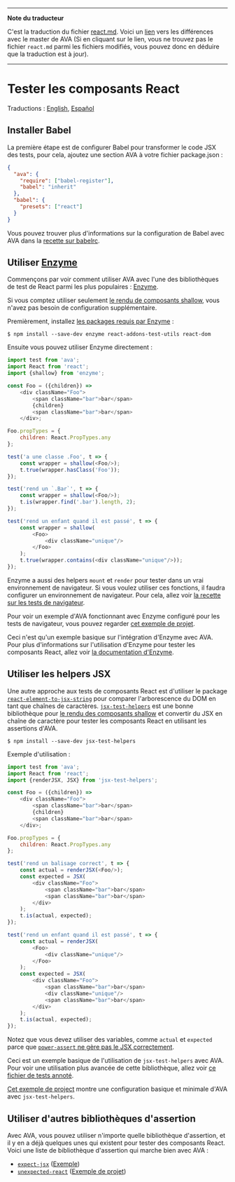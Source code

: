___
**Note du traducteur**

C'est la traduction du fichier [react.md](https://github.com/avajs/ava/blob/master/docs/recipes/react.md). Voici un [lien](https://github.com/avajs/ava/compare/81d57a051972df9aea29db40c5e66e8a3aa731b6...master#diff-2cb79c7fb78b66228297358846395c3a) vers les différences avec le master de AVA (Si en cliquant sur le lien, vous ne trouvez pas le fichier `react.md` parmi les fichiers modifiés, vous pouvez donc en déduire que la traduction est à jour).
___
# Tester les composants React

Traductions : [English](https://github.com/avajs/ava/blob/master/docs/recipes/react.md), [Español](https://github.com/avajs/ava-docs/blob/master/es_ES/docs/recipes/react.md)

## Installer Babel

La première étape est de configurer Babel pour transformer le code JSX des tests, pour cela, ajoutez une section AVA à votre fichier package.json :

```json
{
  "ava": {
    "require": ["babel-register"],
    "babel": "inherit"
  },
  "babel": {
    "presets": ["react"]
  }
}
```

Vous pouvez trouver plus d'informations sur la configuration de Babel avec AVA dans la [recette sur babelrc](/fr_FR/docs/recipes/babelrc.md).

## Utiliser [Enzyme](https://github.com/airbnb/enzyme)

Commençons par voir comment utiliser AVA avec l'une des bibliothèques de test de React parmi les plus populaires : [Enzyme](https://github.com/airbnb/enzyme).

Si vous comptez utiliser seulement [le rendu de composants shallow](https://facebook.github.io/react/docs/test-utils.html#shallow-rendering), vous n'avez pas besoin de configuration supplémentaire.

Premièrement, installez [les packages requis par Enzyme](https://github.com/airbnb/enzyme/#installation) :

```console
$ npm install --save-dev enzyme react-addons-test-utils react-dom
```

Ensuite vous pouvez utiliser Enzyme directement :

```js
import test from 'ava';
import React from 'react';
import {shallow} from 'enzyme';

const Foo = ({children}) =>
	<div className="Foo">
		<span className="bar">bar</span>
		{children}
		<span className="bar">bar</span>
	</div>;

Foo.propTypes = {
	children: React.PropTypes.any
};

test('a une classe .Foo', t => {
	const wrapper = shallow(<Foo/>);
	t.true(wrapper.hasClass('Foo'));
});

test('rend un `.Bar`', t => {
	const wrapper = shallow(<Foo/>);
	t.is(wrapper.find('.bar').length, 2);
});

test('rend un enfant quand il est passé', t => {
	const wrapper = shallow(
		<Foo>
			<div className="unique"/>
		</Foo>
	);
	t.true(wrapper.contains(<div className="unique"/>));
});
```

Enzyme a aussi des helpers `mount` et `render` pour tester dans un vrai environnement de navigateur. Si vous voulez utiliser ces fonctions, il faudra configurer un environnement de navigateur. Pour cela, allez voir [la recette sur les tests de navigateur](/fr_FR/docs/recipes/browser-testing.md).

Pour voir un exemple d'AVA fonctionnant avec Enzyme configuré pour les tests de navigateur, vous pouvez regarder [cet exemple de projet](https://github.com/adriantoine/ava-enzyme-demo).

Ceci n'est qu'un exemple basique sur l'intégration d'Enzyme avec AVA. Pour plus d'informations sur l'utilisation d'Enzyme pour tester les composants React, allez voir [la documentation d'Enzyme](http://airbnb.io/enzyme/).

## Utiliser les helpers JSX

Une autre approche aux tests de composants React est d'utiliser le package [`react-element-to-jsx-string`](https://github.com/algolia/react-element-to-jsx-string) pour comparer l'arborescence du DOM en tant que chaînes de caractères. [`jsx-test-helpers`](https://github.com/MoOx/jsx-test-helpers) est une bonne bibliothèque pour [le rendu des composants shallow](https://facebook.github.io/react/docs/test-utils.html#shallow-rendering) et convertir du JSX en chaîne de caractère pour tester les composants React en utilisant les assertions d'AVA.

```console
$ npm install --save-dev jsx-test-helpers
```

Exemple d'utilisation :

```js
import test from 'ava';
import React from 'react';
import {renderJSX, JSX} from 'jsx-test-helpers';

const Foo = ({children}) =>
	<div className="Foo">
		<span className="bar">bar</span>
		{children}
		<span className="bar">bar</span>
	</div>;

Foo.propTypes = {
	children: React.PropTypes.any
};

test('rend un balisage correct', t => {
	const actual = renderJSX(<Foo/>);
	const expected = JSX(
		<div className="Foo">
			<span className="bar">bar</span>
			<span className="bar">bar</span>
		</div>
	);
	t.is(actual, expected);
});

test('rend un enfant quand il est passé', t => {
	const actual = renderJSX(
		<Foo>
			<div className="unique"/>
		</Foo>
	);
	const expected = JSX(
		<div className="Foo">
			<span className="bar">bar</span>
			<div className="unique"/>
			<span className="bar">bar</span>
		</div>
	);
	t.is(actual, expected);
});
```

Notez que vous devez utiliser des variables, comme `actual` et `expected` parce que [`power-assert` ne gère pas le JSX correctement](https://github.com/power-assert-js/power-assert/issues/34).

Ceci est un exemple basique de l'utilisation de `jsx-test-helpers` avec AVA. Pour voir une utilisation plus avancée de cette bibliothèque, allez voir [ce fichier de tests annoté](https://github.com/MoOx/jsx-test-helpers/blob/master/src/__tests__/index.js).

[Cet exemple de project](https://github.com/MoOx/jsx-test-helpers) montre une configuration basique et minimale d'AVA avec `jsx-test-helpers`.

## Utiliser d'autres bibliothèques d'assertion

Avec AVA, vous pouvez utiliser n'importe quelle bibliothèque d'assertion, et il y en a déjà quelques unes qui existent pour tester des composants React. Voici une liste de bibliothèque d'assertion qui marche bien avec AVA :

- [`expect-jsx`](https://github.com/algolia/expect-jsx) ([Exemple](https://github.com/avajs/ava/issues/186#issuecomment-161317068))
- [`unexpected-react`](https://github.com/bruderstein/unexpected-react) ([Exemple de projet](https://github.com/adriantoine/ava-unexpected-react-demo))
